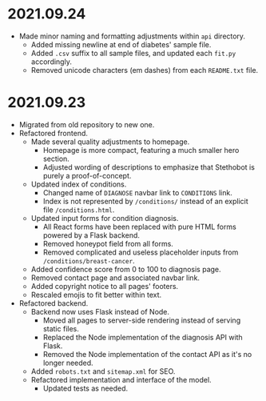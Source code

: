 # 2021.09.24

- Made minor naming and formatting adjustments within `api` directory.
  - Added missing newline at end of diabetes' sample file.
  - Added `.csv` suffix to all sample files, and updated each `fit.py` accordingly.
  - Removed unicode characters (em dashes) from each `README.txt` file.

# 2021.09.23

- Migrated from old repository to new one.
- Refactored frontend.
  - Made several quality adjustments to homepage.
    - Homepage is more compact, featuring a much smaller hero section.
    - Adjusted wording of descriptions to emphasize that Stethobot is purely a proof-of-concept.
  - Updated index of conditions.
    - Changed name of `DIAGNOSE` navbar link to `CONDITIONS` link.
    - Index is not represented by `/conditions/` instead of an explicit file `/conditions.html`.
  - Updated input forms for condition diagnosis.
    - All React forms have been replaced with pure HTML forms powered by a Flask backend.
    - Removed honeypot field from all forms.
    - Removed complicated and useless placeholder inputs from `/conditions/breast-cancer`.
  - Added confidence score from 0 to 100 to diagnosis page.
  - Removed contact page and associated navbar link.
  - Added copyright notice to all pages' footers.
  - Rescaled emojis to fit better within text.
- Refactored backend.
  - Backend now uses Flask instead of Node.
    - Moved all pages to server-side rendering instead of serving static files.
    - Replaced the Node implementation of the diagnosis API with Flask.
    - Removed the Node implementation of the contact API as it's no longer needed.
  - Added `robots.txt` and `sitemap.xml` for SEO.
  - Refactored implementation and interface of the model.
    - Updated tests as needed.
